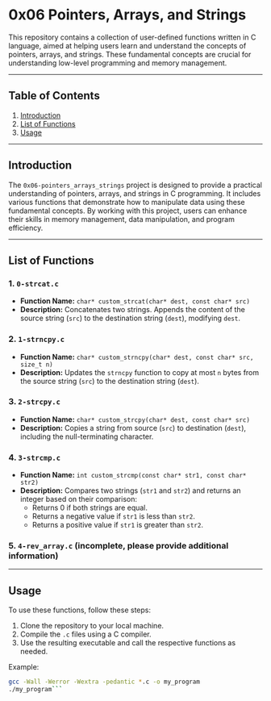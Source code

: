 # 0x06 Pointers, Arrays, and Strings

This repository contains a collection of user-defined functions written in C language, aimed at helping users learn and understand the concepts of pointers, arrays, and strings. These fundamental concepts are crucial for understanding low-level programming and memory management.

---

## Table of Contents

1. [Introduction](#introduction)
2. [List of Functions](#list-of-functions)
3. [Usage](#usage)

---

## Introduction

The `0x06-pointers_arrays_strings` project is designed to provide a practical understanding of pointers, arrays, and strings in C programming. It includes various functions that demonstrate how to manipulate data using these fundamental concepts. By working with this project, users can enhance their skills in memory management, data manipulation, and program efficiency.

---

## List of Functions

### 1. `0-strcat.c`

- **Function Name:** `char* custom_strcat(char* dest, const char* src)`
- **Description:** Concatenates two strings. Appends the content of the source string (`src`) to the destination string (`dest`), modifying `dest`.

### 2. `1-strncpy.c`

- **Function Name:** `char* custom_strncpy(char* dest, const char* src, size_t n)`
- **Description:** Updates the `strncpy` function to copy at most `n` bytes from the source string (`src`) to the destination string (`dest`).

### 3. `2-strcpy.c`

- **Function Name:** `char* custom_strcpy(char* dest, const char* src)`
- **Description:** Copies a string from source (`src`) to destination (`dest`), including the null-terminating character.

### 4. `3-strcmp.c`

- **Function Name:** `int custom_strcmp(const char* str1, const char* str2)`
- **Description:** Compares two strings (`str1` and `str2`) and returns an integer based on their comparison:
  - Returns 0 if both strings are equal.
  - Returns a negative value if `str1` is less than `str2`.
  - Returns a positive value if `str1` is greater than `str2`.

### 5. `4-rev_array.c` (incomplete, please provide additional information)

---

## Usage

To use these functions, follow these steps:

1. Clone the repository to your local machine.
2. Compile the `.c` files using a C compiler.
3. Use the resulting executable and call the respective functions as needed.

Example:

```bash
gcc -Wall -Werror -Wextra -pedantic *.c -o my_program
./my_program```
